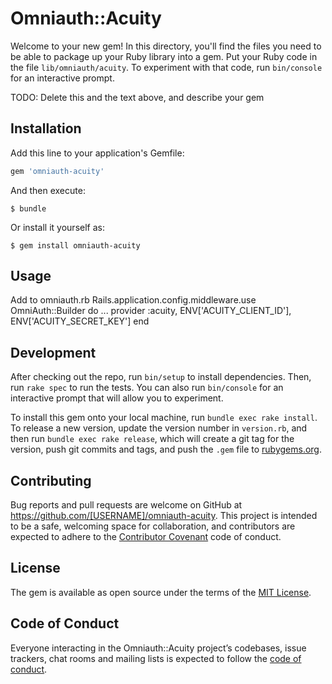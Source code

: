 # Omniauth::Acuity

Welcome to your new gem! In this directory, you'll find the files you need to be able to package up your Ruby library into a gem. Put your Ruby code in the file `lib/omniauth/acuity`. To experiment with that code, run `bin/console` for an interactive prompt.

TODO: Delete this and the text above, and describe your gem

## Installation

Add this line to your application's Gemfile:

```ruby
gem 'omniauth-acuity'
```

And then execute:

    $ bundle

Or install it yourself as:

    $ gem install omniauth-acuity

## Usage
Add to omniauth.rb
  Rails.application.config.middleware.use OmniAuth::Builder do
    ...
    provider :acuity, ENV['ACUITY_CLIENT_ID'], ENV['ACUITY_SECRET_KEY']
  end


## Development

After checking out the repo, run `bin/setup` to install dependencies. Then, run `rake spec` to run the tests. You can also run `bin/console` for an interactive prompt that will allow you to experiment.

To install this gem onto your local machine, run `bundle exec rake install`. To release a new version, update the version number in `version.rb`, and then run `bundle exec rake release`, which will create a git tag for the version, push git commits and tags, and push the `.gem` file to [rubygems.org](https://rubygems.org).

## Contributing

Bug reports and pull requests are welcome on GitHub at https://github.com/[USERNAME]/omniauth-acuity. This project is intended to be a safe, welcoming space for collaboration, and contributors are expected to adhere to the [Contributor Covenant](http://contributor-covenant.org) code of conduct.

## License

The gem is available as open source under the terms of the [MIT License](http://opensource.org/licenses/MIT).

## Code of Conduct

Everyone interacting in the Omniauth::Acuity project’s codebases, issue trackers, chat rooms and mailing lists is expected to follow the [code of conduct](https://github.com/[USERNAME]/omniauth-acuity/blob/master/CODE_OF_CONDUCT.md).

